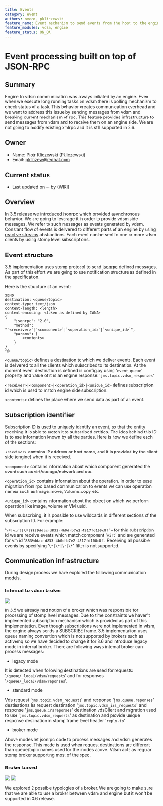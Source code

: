 ```yaml
---
title: Events
category: event
authors: ovedo, pkliczewski
feature_name: Event mechanism to send events from the host to the engine
feature_modules: vdsm, engine
feature_status: ON_QA
---
```


# Event processing built on top of JSON-RPC

## Summary

Engine to vdsm communication was always initiated by an engine. Even when we execute long running tasks on vdsm there is polling mechanism to check status of a task. This behavior creates communication overhead and we want to address this issue by sending messages from vdsm and breaking current mechanism of rpc. This feature provides infrastructure to send messages from vdsm and to receive them on an engine side. We are not going to modify existing xmlrpc and it is still supported in 3.6.

## Owner

*   Name: Piotr Kliczewski (Pkliczewski)
*   Email: <pkliczew@redhat.com>

## Current status

*   Last updated on -- by (WIKI)

## Overview

In 3.5 release we introduced [jsonrpc](/develop/release-management/features/infra/jsonrpc3.5.html) which provided asynchronous behavior.
We are going to leverage it in order to provide vdsm side messages.
We refer to such messages as events generated by vdsm. Constant flow of events is delivered to different parts of an engine by using
[reactive streams](http://www.reactive-streams.org/) abstractions.
Each event can be sent to one or more vdsm clients by using stomp level subscriptions.

## Event structure

3.5 implementation uses stomp protocol to send [jsonrpc](http://www.jsonrpc.org/specification) defined messages.
As part of this effort we are going to use notification structure as defined in the specification.

Here is the structure of an event:

```
SEND
destination: <queue/topic>
content-type: text/json
content-length: <length>
content-encoding: <token as defined by IANA>
{
    "jsonrpc": "2.0",
    "method": "`<receiver>`|`<component>`|`<operation_id>`|`<unique_id>`",
    "params": {
        <contents>
    }
}
^@
```

`<queue/topic>` defines a destination to which we deliver events. Each event is delivered to all the clients which subscribed to its destination.
At the moment event destination is defined in config.py using '`event_queue`' property and value of it is an engine response: '`jms.topic.vdsm_responses`'

`<receiver>|<component>|<operation_id>|<unique_id>` defines subscription id which is used to match engine side subscription.

`<contents>` defines the place where we send data as part of an event.

## Subscription identifier

Subscription ID is used to uniquely identify an event, so that the entity receiving it is able to match it to subscribed entities.
The idea behind this ID is to use information known by all the parties. Here is how we define each of the sections:

`<receiver>` contains IP address or host name, and it is provided by the client side (engine) when it is received.

`<component>` contains information about which component generated the event such as virt/storage/network and etc.

`<operation_id>` contains information about the operation. In order to ease migration from rpc based communication to events we can use operation names such as Image_move, Volume_copy etc.

`<unique_id>` contains information about the object on which we perform operation like image, volume or VM uuid.

When subscribing, it is possible to use wildcards in different sections of the subscription ID. For example:

'`\*|virt|\*|8839ddac-d833-4b0d-b7e2-4517fd100c8f`' - for this subscription id we are receive events which match component '`virt`' and
are generated for vm id '`8839ddac-d833-4b0d-b7e2-4517fd100c8f`'. 
Receiving all possible events by specifying '`\*|\*|\*|\*`' filter is not supported.

## Communication infrastructure

During design process we have explored the following communication models.

### Internal to vdsm broker

![](/images/wiki/Broker.png)

In 3.5 we already had notion of a broker which was responsible for processing of stomp level messages.
Due to time constraints we haven't implemented subscription mechanism which is provided as part of this implementation.
Even though subscriptions were not implemented in vdsm, the engine always sends a SUBSCRIBE frame.
3.5 implementation uses queue naming convention which is not supported by brokers such as activemq so we have decided to change it for 3.6 and introduce legacy mode in internal broker.
There are following ways internal broker can process messages:

*   legacy mode

It is detected when following destinations are used for requests: '`/queue/_local/vdsm/requests`' and for responses '`/queue/_local/vdsm/reponses`'.

*   standard mode

Vds request '`jms.topic.vdsm_requests`' and response '`jms.queue.reponses`' destinations
Irs request destination '`jms.topic.vdsm_irs_requests`' and response '`jms.queue.irsreponses`'
destination vdsClient and migration used to use '`jms.topic.vdsm_requests`' as destination and provide unique response destination in stomp frame level header '`reply-to`'

*   broker mode

Above modes let jsonrpc code to process messages and vdsm generates the response.
This mode is used when request destinations are different than queue/topic names used for the modes above.
Vdsm acts as regular stomp broker supporting most of the spec.

### Broker based

![](/images/wiki/Local_broker.png) ![](/images/wiki/Central_broker.png)

We explored 2 possible typologies of a broker. We are going to make sure that we are able to use a broker between vdsm and engine but it won't be supported in 3.6 release.

